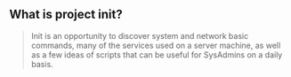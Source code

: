 ## What is project init?
> Init is an opportunity to discover system and network basic commands, many of the services used on a server machine, as well as a few ideas of scripts that can be useful for SysAdmins on a daily  basis.
